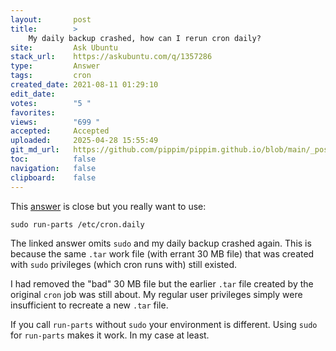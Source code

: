 ```yaml
---
layout:       post
title:        >
    My daily backup crashed, how can I rerun cron daily?
site:         Ask Ubuntu
stack_url:    https://askubuntu.com/q/1357286
type:         Answer
tags:         cron
created_date: 2021-08-11 01:29:10
edit_date:    
votes:        "5 "
favorites:    
views:        "699 "
accepted:     Accepted
uploaded:     2025-04-28 15:55:49
git_md_url:   https://github.com/pippim/pippim.github.io/blob/main/_posts/2021/2021-08-11-My-daily-backup-crashed_-how-can-I-rerun-cron-daily_.md
toc:          false
navigation:   false
clipboard:    false
---
```


This [answer](https://unix.stackexchange.com/a/245056/200094) is close but you really want to use:

``` 
sudo run-parts /etc/cron.daily
```

The linked answer omits `sudo` and my daily backup crashed again. This is because the same `.tar` work file (with errant 30 MB file) that was created with `sudo` privileges (which cron runs with) still existed. 

I had removed the "bad" 30 MB file but the earlier `.tar` file created by the original `cron` job was still about. My regular user privileges simply were insufficient to recreate a new `.tar` file.

If you call `run-parts` without `sudo` your environment is different. Using `sudo` for `run-parts` makes it work. In my case at least.
